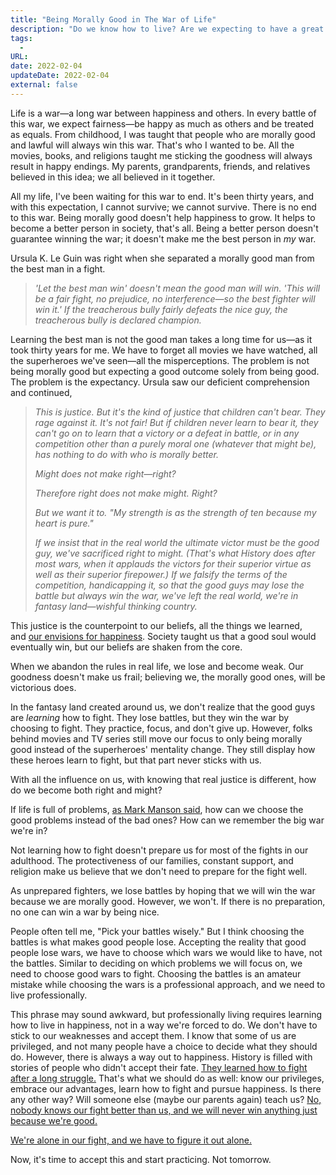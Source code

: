 ```yaml
---
title: "Being Morally Good in The War of Life"
description: "Do we know how to live? Are we expecting to have a great life because we're morally good? Do we know how to fight? Learning how to fight separates the good people from the winning people."
tags:
  -
URL:
date: 2022-02-04
updateDate: 2022-02-04
external: false
---
```


Life is a war—a long war between happiness and others. In every battle of this war, we expect fairness—be happy as much as others and be treated as equals. From childhood, I was taught that people who are morally good and lawful will always win this war. That's who I wanted to be. All the movies, books, and religions taught me sticking the goodness will always result in happy endings. My parents, grandparents, friends, and relatives believed in this idea; we all believed in it together.

All my life, I've been waiting for this war to end. It's been thirty years, and with this expectation, I cannot survive; we cannot survive. There is no end to this war. Being morally good doesn't help happiness to grow. It helps to become a better person in society, that's all. Being a better person doesn't guarantee winning the war; it doesn't make me the best person in _my_ war.

Ursula K. Le Guin was right when she separated a morally good man from the best man in a fight.

> _'Let the best man win' doesn't mean the good man will win. 'This will be a fair fight, no prejudice, no interference—so the best fighter will win it.' If the treacherous bully fairly defeats the nice guy, the treacherous bully is declared champion._

Learning the best man is not the good man takes a long time for us—as it took thirty years for me. We have to forget all movies we have watched, all the superheroes we've seen—all the misperceptions. The problem is not being morally good but expecting a good outcome solely from being good. The problem is the expectancy. Ursula saw our deficient comprehension and continued,

> *This is justice. But it's the kind of justice that children can't bear. They rage against it. It's not fair! But if children never learn to bear it, they can't go on to learn that a victory or a defeat in battle, or in any competition other than a purely moral one (whatever that might be), has nothing to do with who is morally better.*
>
> *Might does not make right—right?*
>
> *Therefore right does not make might. Right?*
>
> *But we want it to. "My strength is as the strength of ten because my heart is pure."*
>
> *If we insist that in the real world the ultimate victor must be the good guy, we've sacrificed right to might. (That's what History does after most wars, when it applauds the victors for their superior virtue as well as their superior firepower.) If we falsify the terms of the competition, handicapping it, so that the good guys may lose the battle but always win the war, we've left the real world, we're in fantasy land—wishful thinking country.*

This justice is the counterpoint to our beliefs, all the things we learned, and [our envisions for happiness](/a-life-without-problems-the-happiness/). Society taught us that a good soul would eventually win, but our beliefs are shaken from the core.

When we abandon the rules in real life, we lose and become weak. Our goodness doesn't make us frail; believing we, the morally good ones, will be victorious does.

In the fantasy land created around us, we don't realize that the good guys are _learning_ how to fight. They lose battles, but they win the war by choosing to fight. They practice, focus, and don't give up. However, folks behind movies and TV series still move our focus to only being morally good instead of the superheroes' mentality change. They still display how these heroes learn to fight, but that part never sticks with us.

With all the influence on us, with knowing that real justice is different, how do we become both right and might?

If life is full of problems, [as Mark Manson said](/books/the-subtle-art-of-not-giving-a-fuck-by-mark-manson-book-summary-review-and-notes/), how can we choose the good problems instead of the bad ones? How can we remember the big war we're in?

Not learning how to fight doesn't prepare us for most of the fights in our adulthood. The protectiveness of our families, constant support, and religion make us believe that we don't need to prepare for the fight well.

As unprepared fighters, we lose battles by hoping that we will win the war because we are morally good. However, we won't. If there is no preparation, no one can win a war by being nice.

People often tell me, "Pick your battles wisely." But I think choosing the battles is what makes good people lose. Accepting the reality that good people lose wars, we have to choose which wars we would like to have, not the battles. Similar to deciding on which problems we will focus on, we need to choose good wars to fight. Choosing the battles is an amateur mistake while choosing the wars is a professional approach, and we need to live professionally.

This phrase may sound awkward, but professionally living requires learning how to live in happiness, not in a way we're forced to do. We don't have to stick to our weaknesses and accept them. I know that some of us are privileged, and not many people have a choice to decide what they should do. However, there is always a way out to happiness. History is filled with stories of people who didn't accept their fate. [They learned how to fight after a long struggle.](/books/the-subtle-art-of-not-giving-a-fuck-by-mark-manson-book-summary-review-and-notes/) That's what we should do as well: know our privileges, embrace our advantages, learn how to fight and pursue happiness. Is there any other way? Will someone else (maybe our parents again) teach us? [No, nobody knows our fight better than us, and we will never win anything just because we're good.](/what-hades-the-game-had-taught-me/)

[We're alone in our fight, and we have to figure it out alone.](/what-hades-the-game-had-taught-me/)

Now, it's time to accept this and start practicing. Not tomorrow.
